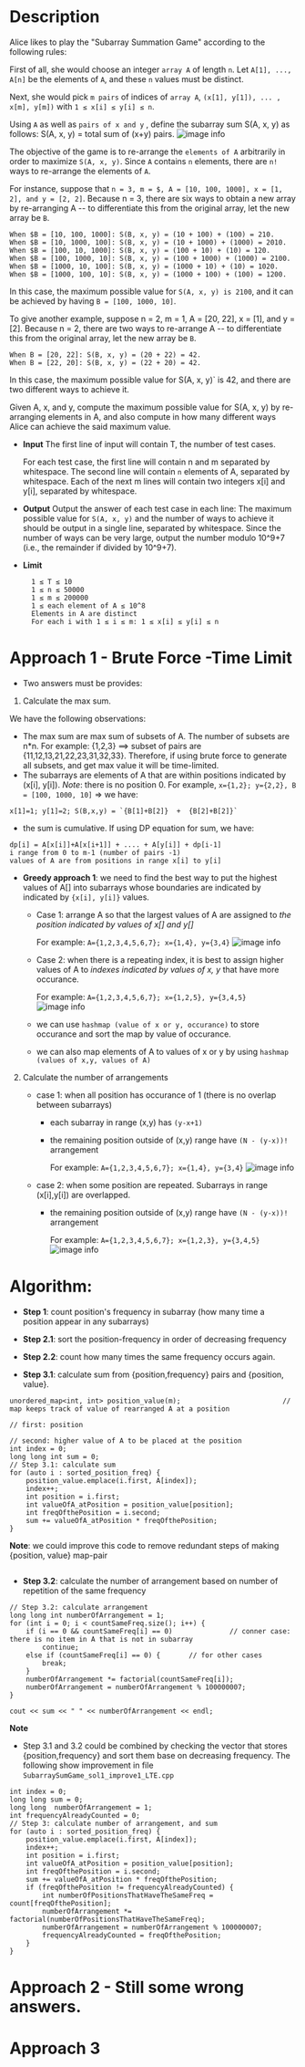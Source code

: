 # Description

Alice likes to play the "Subarray Summation Game" according to the following rules:

First of all, she would choose an integer `array A` of length `n`. Let `A[1], ..., A[n]` be the elements of `A`, and these `n` values must be distinct.

Next, she would pick `m pairs` of indices of `array A`, `(x[1], y[1]), ... , x[m], y[m])` with `1 ≤ x[i] ≤ y[i] ≤ n`.

Using `A` as well as `pairs of x and y` , define the subarray sum S(A, x, y) as follows: S(A, x, y) = total sum of (x+y) pairs. ![image info](./1.png)


The objective of the game is to re-arrange the `elements of A` arbitrarily in order to maximize `S(A, x, y)`. Since `A` contains `n` elements, there are `n!` ways to re-arrange the elements of `A`.

For instance, suppose that `n = 3, m = $, A = [10, 100, 1000], x = [1, 2], and y = [2, 2]`. Because n = 3, there are six ways to obtain a new array by re-arranging A -- to differentiate this from the original array, let the new array be `B`.
```
When $B = [10, 100, 1000]: S(B, x, y) = (10 + 100) + (100) = 210.
When $B = [10, 1000, 100]: S(B, x, y) = (10 + 1000) + (1000) = 2010.
When $B = [100, 10, 1000]: S(B, x, y) = (100 + 10) + (10) = 120.
When $B = [100, 1000, 10]: S(B, x, y) = (100 + 1000) + (1000) = 2100.
When $B = [1000, 10, 100]: S(B, x, y) = (1000 + 10) + (10) = 1020.
When $B = [1000, 100, 10]: S(B, x, y) = (1000 + 100) + (100) = 1200.
```
In this case, the maximum possible value for `S(A, x, y) is 2100`, and it can be achieved by having `B = [100, 1000, 10]`.

To give another example, suppose n = 2, m = 1, A = [20, 22], x = [1], and y = [2]. Because n = 2, there are two ways to re-arrange A -- to differentiate this from the original array, let the new array be `B`.
```
When B = [20, 22]: S(B, x, y) = (20 + 22) = 42.
When B = [22, 20]: S(B, x, y) = (22 + 20) = 42.
```
In this case, the maximum possible value for S(A, x, y)` is 42, and there are two different ways to achieve it.

Given A, x, and y, compute the maximum possible value for S(A, x, y) by re-arranging elements in A, and also compute in how many different ways Alice can achieve the said maximum value.

* **Input**
  The first line of input will contain T, the number of test cases.

   For each test case, the first line will contain n and m separated by whitespace. The second line will contain `n` elements of A, separated by whitespace. Each of the next m lines will contain two integers x[i] and y[i], separated by whitespace.

* **Output**
  Output the answer of each test case in each line: The maximum possible value for `S(A, x, y)` and the number of ways to achieve it should be output in a single line, separated by whitespace. Since the number of ways can be very large, output the number modulo 10^9+7 (i.e., the remainder if divided by 10^9+7).

* **Limit**

  ```
    1 ≤ T ≤ 10
    1 ≤ n ≤ 50000 
    1 ≤ m ≤ 200000 
    1 ≤ each element of A ≤ 10^8
    Elements in A are distinct
    For each i with 1 ≤ i ≤ m: 1 ≤ x[i] ≤ y[i] ≤ n
  ```

# Approach 1 - Brute Force -Time Limit

* Two answers must be provides:
1. Calculate the max sum.

We have the following observations:
   - The max sum are max sum of subsets of A. The number of subsets are n*n. For example: {1,2,3} ==> subset of pairs are {11,12,13,21,22,23,31,32,33}. Therefore, if using brute force to generate all subsets, and get max value it will be time-limited.
   - The subarrays are elements of A that are within positions indicated by (x[i], y[i]). *Note*: there is no position 0.
For example, `x={1,2}; y={2,2}, B = [100, 1000, 10]` => we have:
```
x[1]=1; y[1]=2; S(B,x,y) = `{B[1]+B[2]}  +  {B[2]+B[2]}`
```
   - the sum is cumulative. If using DP equation for sum, we have:
```
dp[i] = A[x[i]]+A[x[i+1]] + .... + A[y[i]] + dp[i-1]
i range from 0 to m-1 (number of pairs -1)
values of A are from positions in range x[i] to y[i]
```

- **Greedy approach 1**: we need to find the best way to put the highest values of A[] into subarrays whose boundaries are indicated by indicated by `{x[i], y[i]}` values.
     - Case 1: arrange A so that the largest values of A are assigned to *the position indicated by values of x[] and y[]*

        For example: `A={1,2,3,4,5,6,7}; x={1,4}, y={3,4}`
        ![image info](./2.png)

     - Case 2: when there is a repeating index, it is best to assign higher values of A to *indexes indicated by values of x, y* that have more occurance.

        For example: `A={1,2,3,4,5,6,7}; x={1,2,5}, y={3,4,5}`
        ![image info](./3.png)

     - we can use `hashmap (value of x or y, occurance)` to store occurance and sort the map by value of occurance.
     - we can also map elements of A to values of x or y by using `hashmap (values of x,y, values of A)`

2. Calculate the number of arrangements
    - case 1: when all position has occurance of 1 (there is no overlap between subarrays)
      - each subarray in range (x,y) has `(y-x+1)`
      - the remaining position outside of (x,y) range have `(N - (y-x))!` arrangement

        For example: `A={1,2,3,4,5,6,7}; x={1,4}, y={3,4}`
        ![image info](./4.png)

    - case 2: when some position are repeated. Subarrays in range (x[i],y[i]) are overlapped.
      - the remaining position outside of (x,y) range have `(N - (y-x))!` arrangement

        For example: `A={1,2,3,4,5,6,7}; x={1,2,3}, y={3,4,5}`
        ![image info](./5.png)

# Algorithm:
* **Step 1**: count position's frequency in subarray (how many time a position appear in any subarrays)
* **Step 2.1**: sort the position-frequency in order of decreasing frequency

* **Step 2.2**: count how many times the same frequency occurs again.
* **Step 3.1**: calculate sum from {position,frequency} pairs and {position, value}.
```
unordered_map<int, int> position_value(m);                         // map keeps track of value of rearranged A at a position
                                                                       // first: position
                                                                       // second: higher value of A to be placed at the position
int index = 0;
long long int sum = 0;
// Step 3.1: calculate sum
for (auto i : sorted_position_freq) {
    position_value.emplace(i.first, A[index]);
    index++;
    int position = i.first;
    int valueOfA_atPosition = position_value[position];
    int freqOfthePosition = i.second;
    sum += valueOfA_atPosition * freqOfthePosition;
}
```
**Note**: we could improve this code to remove redundant steps of making {position, value} map-pair
```

```
* **Step 3.2**: calculate the number of arrangement based on number of repetition of the same frequency
```
// Step 3.2: calculate arrangement
long long int numberOfArrangement = 1;
for (int i = 0; i < countSameFreq.size(); i++) {
    if (i == 0 && countSameFreq[i] == 0)              // conner case: there is no item in A that is not in subarray
        continue;
    else if (countSameFreq[i] == 0) {       // for other cases
        break;
    }
    numberOfArrangement *= factorial(countSameFreq[i]);
    numberOfArrangement = numberOfArrangement % 100000007;
}

cout << sum << " " << numberOfArrangement << endl;
```
**Note**
- Step 3.1 and 3.2 could be combined by checking the vector that stores {position,frequency} and sort them base on decreasing frequency. The following show improvement in file `SubarraySumGame_sol1_improve1_LTE.cpp`
```
int index = 0;
long long sum = 0;
long long  numberOfArrangement = 1;
int frequencyAlreadyCounted = 0;
// Step 3: calculate number of arrangement, and sum
for (auto i : sorted_position_freq) {
    position_value.emplace(i.first, A[index]);
    index++;
    int position = i.first;
    int valueOfA_atPosition = position_value[position];
    int freqOfthePosition = i.second;
    sum += valueOfA_atPosition * freqOfthePosition;
    if (freqOfthePosition != frequencyAlreadyCounted) {
        int numberOfPositionsThatHaveTheSameFreq = count[freqOfthePosition];
        numberOfArrangement *= factorial(numberOfPositionsThatHaveTheSameFreq);
        numberOfArrangement = numberOfArrangement % 100000007;
        frequencyAlreadyCounted = freqOfthePosition;
    }
}
```

# Approach 2 - Still some wrong answers.

# Approach 3
